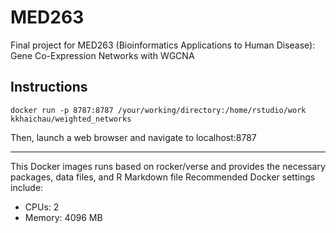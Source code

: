 # MED263
Final project for MED263 (Bioinformatics Applications to Human Disease): Gene Co-Expression Networks with WGCNA

## Instructions
```shell
docker run -p 8787:8787 /your/working/directory:/home/rstudio/work kkhaichau/weighted_networks
```
Then, launch a web browser and navigate to localhost:8787  

---
This Docker images runs based on rocker/verse and provides the necessary packages, data files, and R Markdown file
Recommended Docker settings include:
* CPUs: 2
* Memory: 4096 MB

